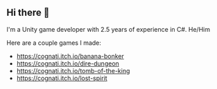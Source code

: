 ## Hi there 👋

I'm a Unity game developer with 2.5 years of experience in C#.
He/Him

Here are a couple games I made:
- https://cognati.itch.io/banana-bonker
- https://cognati.itch.io/dire-dungeon
- https://cognati.itch.io/tomb-of-the-king
- https://cognati.itch.io/lost-spirit
